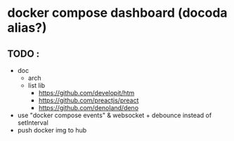# docker compose dashboard (docoda alias?)


## TODO :
- doc
  - arch
  - list lib
    - https://github.com/developit/htm
    - https://github.com/preactjs/preact
    - https://github.com/denoland/deno
- use "docker compose events" & websocket +  debounce instead of setInterval
- push docker img to hub

